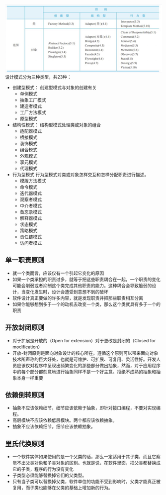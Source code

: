 ![设计模式分类](pattern_category.png)
设计模式分为三种类型，共23种：
* 创建型模式：
创建型模式与对象的创建有关
    - 单例模式
    - 抽象工厂模式
    - 建造者模式
    - 工厂方法模式
    - 原型模式
* 结构性模式：
结构型模式处理类或对象的组合
    - 适配器模式
    - 桥接模式
    - 装饰模式
    - 组合模式
    - 外观模式
    - 享元模式
    - 代理模式
* 行为型模式
行为型模式对类或对象怎样交互和怎样分配职责进行描述。
    - 模版方法模式
    - 命令模式
    - 迭代器模式
    - 观察者模式
    - 中介者模式
    - 备忘录模式
    - 解释器模式
    - 状态模式
    - 策略模式
    - 责任链模式
    - 访问者模式

## 单一职责原则
- 就一个类而言，应该仅有一个引起它变化的原因
- 如果一个类承担的职责过多，就等于把这些职责耦合在一起，一个职责的变化可能会削弱或者抑制这个类完成其他职责的能力。这种耦合会导致脆弱的设计，当变化发生时，设计会遭受到意想不到的破坏
- 软件设计真正要做的许多内容，就是发现职责并把那些职责相互分离
- 如果你能够想到多于一个的动机去改变一个类，那么这个类就具有多于一个的职责
## 开放封闭原则
- 对于扩展是开放的（Open for extension）对于更改是封闭的（Closed for modification）
- 开放-封闭原则是面向对象设计的核心所在。遵循这个原则可以带来面向对象技术所声称的巨大好处，也就是可维护、可扩展、可复用、灵活性好。开发人员应该仅对程序中呈现出频繁变化的那些部分做出抽象，然而，对于应用程序中的每个部分都刻意地进行抽象同样不是一个好主意。拒绝不成熟的抽象和抽象本身一样重要
## 依赖倒转原则
- 抽象不应该依赖细节，细节应该依赖于抽象，即针对接口编程，不要对实现编程。
- 高层模块不应该依赖低层模块。两个都应该依赖抽象。
- 抽象不应该依赖细节。细节应该依赖抽象。
## 里氏代换原则
- 一个软件实体如果使用的是一个父类的话，那么一定适用于其子类，而且它察觉不出父类对象和子类对象的区别。也就是说，在软件里面，把父类都替换成它的子类，程序的行为没有变化
- 子类型必须能够替换掉它们的父类型。
- 只有当子类可以替换掉父类，软件单位的功能不受到影响时，父类才能真正被复用，而子类也能够在父类的基础上增加新的行为。
